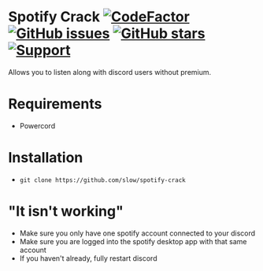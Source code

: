 # Spotify Crack [![CodeFactor](https://www.codefactor.io/repository/github/slow/spotify-crack/badge)](https://www.codefactor.io/repository/github/slow/spotify-crack) [![GitHub issues](https://img.shields.io/github/issues/slow/spotify-crack?style=flat)](https://github.com/slow/spotify-crack/issues) [![GitHub stars](https://img.shields.io/github/stars/slow/spotify-crack?style=flat)](https://github.com/slow/spotify-crack/stargazers) [![Support](https://img.shields.io/discord/887015827134632057)](https://discord.gg/HQ5N7Rcajc)
Allows you to listen along with discord users without premium.

# Requirements
- Powercord

# Installation
- `git clone https://github.com/slow/spotify-crack`

# "It isn't working"
- Make sure you only have one spotify account connected to your discord
- Make sure you are logged into the spotify desktop app with that same account
- If you haven't already, fully restart discord
